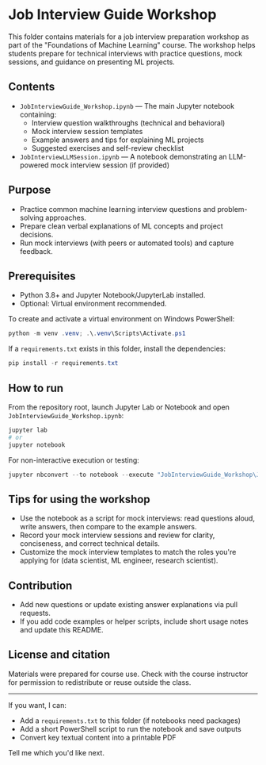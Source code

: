 # Job Interview Guide Workshop

This folder contains materials for a job interview preparation workshop as part of the "Foundations of Machine Learning" course. The workshop helps students prepare for technical interviews with practice questions, mock sessions, and guidance on presenting ML projects.

## Contents

- `JobInterviewGuide_Workshop.ipynb` — The main Jupyter notebook containing:
  - Interview question walkthroughs (technical and behavioral)
  - Mock interview session templates
  - Example answers and tips for explaining ML projects
  - Suggested exercises and self-review checklist
- `JobInterviewLLMSession.ipynb` — A notebook demonstrating an LLM-powered mock interview session (if provided)

## Purpose

- Practice common machine learning interview questions and problem-solving approaches.
- Prepare clean verbal explanations of ML concepts and project decisions.
- Run mock interviews (with peers or automated tools) and capture feedback.

## Prerequisites

- Python 3.8+ and Jupyter Notebook/JupyterLab installed.
- Optional: Virtual environment recommended.

To create and activate a virtual environment on Windows PowerShell:

```powershell
python -m venv .venv; .\.venv\Scripts\Activate.ps1
```

If a `requirements.txt` exists in this folder, install the dependencies:

```powershell
pip install -r requirements.txt
```

## How to run

From the repository root, launch Jupyter Lab or Notebook and open `JobInterviewGuide_Workshop.ipynb`:

```powershell
jupyter lab
# or
jupyter notebook
```

For non-interactive execution or testing:

```powershell
jupyter nbconvert --to notebook --execute "JobInterviewGuide_Workshop\JobInterviewGuide_Workshop.ipynb" --output executed_job_interview.ipynb
```

## Tips for using the workshop

- Use the notebook as a script for mock interviews: read questions aloud, write answers, then compare to the example answers.
- Record your mock interview sessions and review for clarity, conciseness, and correct technical details.
- Customize the mock interview templates to match the roles you're applying for (data scientist, ML engineer, research scientist).

## Contribution

- Add new questions or update existing answer explanations via pull requests.
- If you add code examples or helper scripts, include short usage notes and update this README.

## License and citation

Materials were prepared for course use. Check with the course instructor for permission to redistribute or reuse outside the class.

---

If you want, I can:
- Add a `requirements.txt` to this folder (if notebooks need packages)
- Add a short PowerShell script to run the notebook and save outputs
- Convert key textual content into a printable PDF

Tell me which you'd like next.